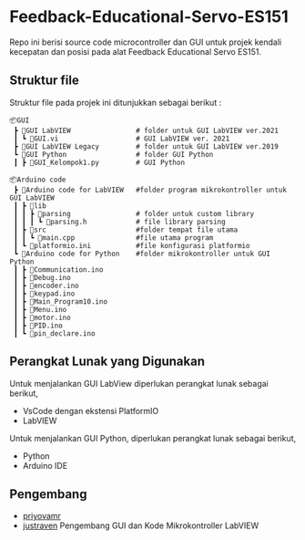 # Feedback-Educational-Servo-ES151

Repo ini berisi source code microcontroller dan GUI untuk projek kendali kecepatan dan posisi pada alat Feedback Educational Servo ES151.

## Struktur file

Struktur file pada projek ini ditunjukkan sebagai berikut :

```
📦GUI  
 ┣ 📂GUI LabVIEW                # folder untuk GUI LabVIEW ver.2021
 ┃ ┗ 📜GUI.vi                   # GUI LabVIEW ver. 2021 
 ┣ 📂GUI LabVIEW Legacy         # folder untuk GUI LabVIEW ver.2019
 ┗ 📂GUI Python                 # folder GUI Python
 ┃ ┣ 📜GUI_Kelompok1.py         # GUI Python
 
📦Arduino code  
 ┣ 📂Arduino code for LabVIEW   #folder program mikrokontroller untuk GUI LabVIEW
 ┃ ┣ 📂lib
 ┃ ┃ ┣ 📂parsing                # folder untuk custom library
 ┃ ┃ ┃ ┗ 📜parsing.h            # file library parsing
 ┃ ┣ 📂src                      #folder tempat file utama
 ┃ ┃ ┗ 📜main.cpp               #file utama program
 ┃ ┗ 📜platformio.ini           #file konfigurasi platformio
 ┗ 📂Arduino code for Python    #folder mikrokontroller untuk GUI Python
 ┃ ┣ 📜Communication.ino  
 ┃ ┣ 📜Debug.ino  
 ┃ ┣ 📜encoder.ino  
 ┃ ┣ 📜keypad.ino  
 ┃ ┣ 📜Main_Program10.ino  
 ┃ ┣ 📜Menu.ino  
 ┃ ┣ 📜motor.ino  
 ┃ ┣ 📜PID.ino  
 ┃ ┗ 📜pin_declare.ino
 ```
 ## Perangkat Lunak yang Digunakan
 Untuk menjalankan GUI LabView diperlukan perangkat lunak sebagai berikut,
 - VsCode dengan ekstensi PlatformIO
 - LabVIEW
 
 Untuk menjalankan GUI Python, diperlukan perangkat lunak sebagai berikut, 
 - Python
 - Arduino IDE

  ## Pengembang
 - [priyovamr](https://github.com/priyovamr)
 - [justraven](https://github.com/justraven) Pengembang GUI dan Kode Mikrokontroller LabVIEW
